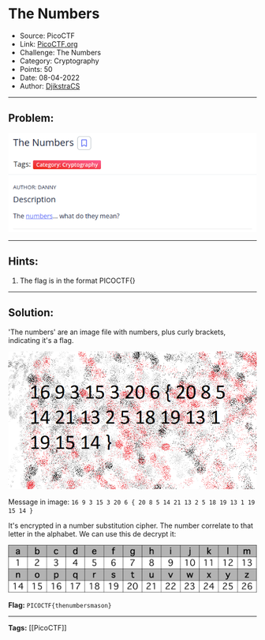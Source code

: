 # The Numbers
* Source: PicoCTF
* Link: [PicoCTF.org](https://picoctf.org/)
* Challenge: The Numbers
* Category: Cryptography
* Points: 50
* Date: 08-04-2022
* Author: [DjikstraCS](https://github.com/DjikstraCS)

---
## Problem:
![](./attachments/Pasted%20image%2020220408194305.png)

---
## Hints:
1. The flag is in the format PICOCTF{}

---
## Solution:
'The numbers' are an image file with numbers, plus curly brackets, indicating it's a flag.

![](./attachments/Pasted%20image%2020220408194931.png)

Message in image: `16 9 3 15 3 20 6 { 20 8 5 14 21 13 2 5 18 19 13 1 19 15 14 }`

It's encrypted in a number substitution cipher. The number correlate to that letter in the alphabet. We can use this de decrypt it:

![](./attachments/Pasted%20image%2020220408200051.png)

**Flag:** `PICOCTF{thenumbersmason}`

---
**Tags:** [[PicoCTF]]